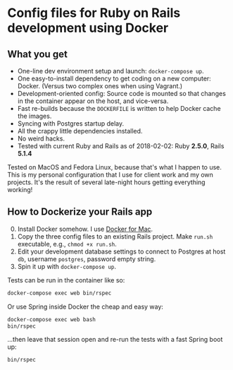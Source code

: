 # Config files for Ruby on Rails development using Docker

## What you get

* One-line dev environment setup and launch: `docker-compose up`.
* One easy-to-install dependency to get coding on a new computer: Docker. (Versus two complex ones when using Vagrant.)
* Development-oriented config: Source code is mounted so that changes in the container appear on the host, and vice-versa.
* Fast re-builds because the `DOCKERFILE` is written to help Docker cache the images.
* Syncing with Postgres startup delay.
* All the crappy little dependencies installed.
* No weird hacks.
* Tested with current Ruby and Rails as of 2018-02-02: Ruby **2.5.0**, Rails **5.1.4**


Tested on MacOS and Fedora Linux, because that's what
I happen to use. This is my personal configuration that I use for client work
and my own projects. It's the result of several late-night hours getting everything working!


## How to Dockerize your Rails app

0. Install Docker somehow. I use [Docker for Mac](https://www.docker.com/docker-mac).
1. Copy the three config files to an existing Rails project. Make `run.sh` executable, e.g., `chmod +x run.sh`.
2. Edit your development database settings to connect to Postgres at host `db`, username `postgres`, password empty string.
3. Spin it up with `docker-compose up`.

Tests can be run in the container like so:

```bash
docker-compose exec web bin/rspec
```

Or use Spring inside Docker the cheap and easy way:

```bash
docker-compose exec web bash
bin/rspec
```

...then leave that session open and re-run the tests with
a fast Spring boot up:

```bash
bin/rspec
```
